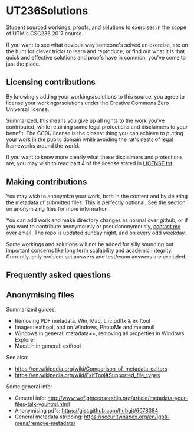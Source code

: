 # UT236Solutions
Student sourced workings, proofs, and solutions to exercises in the scope of UTM's CSC236 2017 course.

If you want to see what devious way someone's solved an exercise, are on the hunt for clever tricks to learn and reproduce, or find out what it is that quick and effective solutions and proofs have in common, you've come to just the place.


Licensing contributions
-----------------------

By knowingly adding your workings/solutions to this source, you agree to license your workings/solutions under the Creative Commons Zero Universal license.

Summarized, this means you give up all rights to the work you've contributed, while retaining some legal protections and disclaimers to your benefit. The CC0U license is the closest thing you can achieve to putting your work in the public domain while avoiding the rat's nests of legal frameworks around the world.

If you want to know more clearly what these disclaimers and protections are, you may wish to read part 4 of the license stated in [LICENSE.txt](https://github.com/W1n5tonSalmagundi/UT236Solutions/blob/master/LICENSE.txt).


Making contributions
--------------------

You may wish to anonymize your work, both in the content and by deleting the metadata of submitted files. This is perfectly optional. See the section on anonymizing files for more information.

You can add work and make directory changes as normal over github, or if you want to contribute anonymously or pseudononymously, [contact me over email](mailto:faris.alsalti@mail.utoronto.ca). The repo is updated sunday night, and on every odd weekday.

Some workings and solutions will not be added for silly sounding but important concerns like long term scalability and academic integrity. Currently, only problem set answers and test/exam answers are excluded.



Frequently asked questions
--------------------------



Anonymising files
-----------------

Summarized guides:

* Removing PDF metadata, Win, Mac, Lin:    pdftk & exiftool
* Images:                                  exiftool, and on Windows, PhotoMe and metanull
* Windows in general:			 metadata++, removing all properties in Windows Explorer
* Mac/Lin in general:			 exiftool


See also:

* https://en.wikipedia.org/wiki/Comparison_of_metadata_editors
* https://en.wikipedia.org/wiki/ExifTool#Supported_file_types


Some general info:

* General info:	 	    http://www.wefightcensorship.org/article/metadata-your-files-talk-youhtml.html
* Anonymising pdfs:      	    https://gist.github.com/hubgit/6078384
* General metadata stripping: https://securityinabox.org/en/lgbti-mena/remove-metadata/

